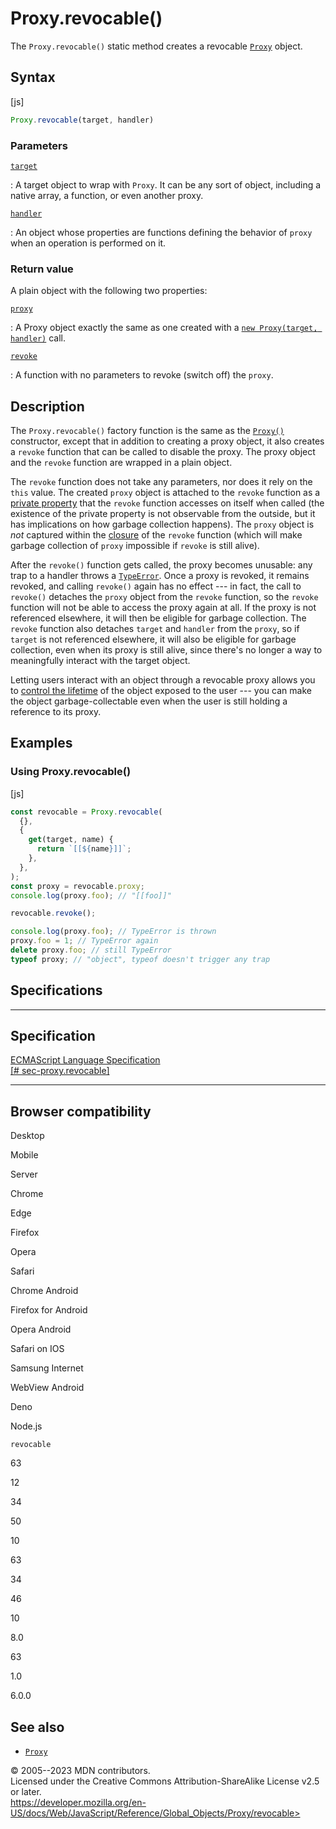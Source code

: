 Proxy.revocable()
=================

 
The `Proxy.revocable()` static method creates a revocable
[`Proxy`](../proxy) object.


 
Syntax
------

 
 
 
[js]


```js
Proxy.revocable(target, handler)
```




 
### Parameters

 

[`target`](#target)

:   A target object to wrap with `Proxy`. It can be any sort of object,
    including a native array, a function, or even another proxy.

[`handler`](#handler)

:   An object whose properties are functions defining the behavior of
    `proxy` when an operation is performed on it.



 
### Return value 

 
A plain object with the following two properties:

[`proxy`](#proxy)

:   A Proxy object exactly the same as one created with a
    [`new Proxy(target, handler)`](proxy) call.

[`revoke`](#revoke)

:   A function with no parameters to revoke (switch off) the `proxy`.



 
Description
-----------

 
The `Proxy.revocable()` factory function is the same as the
[`Proxy()`](proxy) constructor, except that in addition to creating a
proxy object, it also creates a `revoke` function that can be called to
disable the proxy. The proxy object and the `revoke` function are
wrapped in a plain object.

The `revoke` function does not take any parameters, nor does it rely on
the `this` value. The created `proxy` object is attached to the `revoke`
function as a [private property](privateProperties.md) that
the `revoke` function accesses on itself when called (the existence of
the private property is not observable from the outside, but it has
implications on how garbage collection happens). The `proxy` object is
*not* captured within the
[closure](https://developer.mozilla.org/en-US/docs/Web/JavaScript/Closures)
of the `revoke` function (which will make garbage collection of `proxy`
impossible if `revoke` is still alive).

After the `revoke()` function gets called, the proxy becomes unusable:
any trap to a handler throws a [`TypeError`](../typeerror). Once a proxy
is revoked, it remains revoked, and calling `revoke()` again has no
effect --- in fact, the call to `revoke()` detaches the `proxy` object
from the `revoke` function, so the `revoke` function will not be able to
access the proxy again at all. If the proxy is not referenced elsewhere,
it will then be eligible for garbage collection. The `revoke` function
also detaches `target` and `handler` from the `proxy`, so if `target` is
not referenced elsewhere, it will also be eligible for garbage
collection, even when its proxy is still alive, since there\'s no longer
a way to meaningfully interact with the target object.

Letting users interact with an object through a revocable proxy allows
you to [control the
lifetime](https://developer.mozilla.org/en-US/docs/Web/JavaScript/Memory_management)
of the object exposed to the user --- you can make the object
garbage-collectable even when the user is still holding a reference to
its proxy.



 
Examples
--------


 
### Using Proxy.revocable() 

 
 
 
[js]


```js
const revocable = Proxy.revocable(
  {},
  {
    get(target, name) {
      return `[[${name}]]`;
    },
  },
);
const proxy = revocable.proxy;
console.log(proxy.foo); // "[[foo]]"

revocable.revoke();

console.log(proxy.foo); // TypeError is thrown
proxy.foo = 1; // TypeError again
delete proxy.foo; // still TypeError
typeof proxy; // "object", typeof doesn't trigger any trap
```




Specifications
--------------

 
  ------------------------------------------------------------------------------------------------------
  Specification
  ------------------------------------------------------------------------------------------------------
  [ECMAScript Language Specification\
  [\#
  sec-proxy.revocable]](https://tc39.es/ecma262/multipage/reflection.html#sec-proxy.revocable)

  ------------------------------------------------------------------------------------------------------


Browser compatibility 
---------------------

 


Desktop

Mobile

Server

Chrome

Edge

Firefox

Opera

Safari

Chrome Android

Firefox for Android

Opera Android

Safari on IOS

Samsung Internet

WebView Android

Deno

Node.js

`revocable`

63

12

34

50

10

63

34

46

10

8.0

63

1.0

6.0.0

 
See also 
--------

 
-   [`Proxy`](../proxy)



 
© 2005--2023 MDN contributors.\
Licensed under the Creative Commons Attribution-ShareAlike License v2.5
or later.\
https://developer.mozilla.org/en-US/docs/Web/JavaScript/Reference/Global_Objects/Proxy/revocable>

